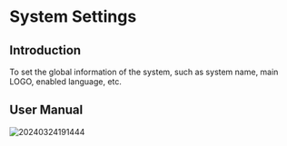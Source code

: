 # System Settings

<PluginInfo name="system-settings"></PluginInfo>

## Introduction
To set the global information of the system, such as system name, main LOGO, enabled language, etc.

## User Manual

![20240324191444](https://nocobase-docs.oss-cn-beijing.aliyuncs.com/20240324191444.png)